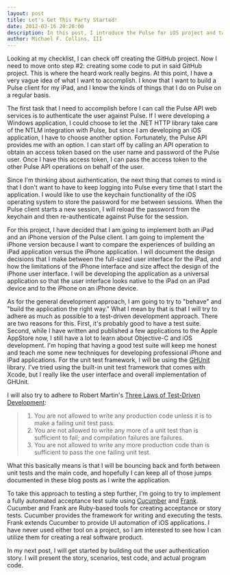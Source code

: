 ```yaml
---
layout: post
title: Let's Get This Party Started!
date: 2012-03-16 20:20:00
description: In this post, I introduce the Pulse for iOS project and talk about some of the goals that I hope to achieve. I discuss the approach that I will take to developing the application and some of my reasoning for choosing that approach.
author: Michael F. Collins, III
---
```

Looking at my checklist, I can check off creating the GitHub project. Now I
need to move onto step #2: creating some code to put in said GitHub project.
This is where the heard work really begins. At this point, I have a very vague
idea of what I want to accomplish. I know that I want to build a Pulse client
for my iPad, and I know the kinds of things that I do on Pulse on a regular
basis.

The first task that I need to accomplish before I can call the Pulse API web
services is to authenticate the user against Pulse. If I were developing a
Windows application, I could choose to let the .NET HTTP library take care
of the NTLM integration with Pulse, but since I am developing an iOS
application, I have to choose another option. Fortunately, the Pulse API
provides me with an option. I can start off by calling an API operation to
obtain an access token based on the user name and password of the Pulse user.
Once I have this access token, I can pass the access token to the other Pulse
API operations on behalf of the user.

Since I'm thinking about authentication, the next thing that comes to mind is
that I don't want to have to keep logging into Pulse every time that I start
the application. I would like to use the keychain functionality of the iOS
operating system to store the password for me between sessions. When the Pulse
client starts a new session, I will reload the password from the keychain and
then re-authenticate against Pulse for the session.

For this project, I have decided that I am going to implement both an iPad and
an iPhone version of the Pulse client. I am going to implement the iPhone
version because I want to compare the experiences of building an iPad
application versus the iPhone application. I will document the design decisions
that I make between the full-sized user interface for the iPad, and how the
limitations of the iPhone interface and size affect the design of the iPhone
user interface. I will be developing the application as a universal application
so that the user interface looks native to the iPad on an iPad device and to
the iPhone on an iPhone device.

As for the general development approach, I am going to try to "behave" and
"build the application the right way." What I mean by that is that I will try
to adhere as much as possible to a test-driven development approach. There are
two reasons for this. First, it's probably good to have a test suite. Second,
while I have written and published a few applications to the Apple AppStore
now, I still have a lot to learn about Objective-C and iOS development. I'm
hoping that having a good test suite will keep me honest and teach me some
new techniques for developing professional iPhone and iPad applications. For
the unit test framework, I will be using the
[GHUnit](https://github.com/gabriel/gh-unit) library. I've tried using the
built-in unit test framework that comes with Xcode, but I really like the
user interface and overall implementation of GHUnit.

I will also try to adhere to Robert Martin's
[Three Laws of Test-Driven Development](http://butunclebob.com/ArticleS.UncleBob.TheThreeRulesOfTdd):

> 1. You are not allowed to write any production code unless it is to make a failing unit test pass.
> 2. You are not allowed to write any more of a unit test than is sufficient to fail; and compilation failures are failures.
> 3. You are not allowed to write any more production code than is sufficient to pass the one failing unit test.

What this basically means is that I will be bouncing back and forth between
unit tests and the main code, and hopefully I can keep all of those jumps
documented in these blog posts as I write the application.

To take this approach to testing a step further, I'm going to try to implement
a fully automated acceptance test suite using [Cucumber](http://cukes.info/)
and [Frank](http://www.testingwithfrank.com/). Cucumber and Frank are
Ruby-based tools for creating acceptance or story tests. Cucumber provides
the framework for writing and executing the tests. Frank extends Cucumber to
provide UI automation of iOS applications. I have never used either tool on a
project, so I am interested to see how I can utilize them for creating
a real software product.

In my next post, I will get started by building out the user authentication
story. I will present the story, scenarios, test code, and actual program
code.